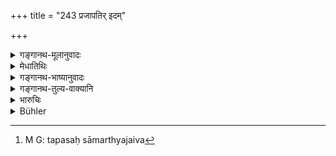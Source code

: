 +++
title = "243 प्रजापतिर् इदम्"

+++

<details><summary>गङ्गानथ-मूलानुवादः</summary>

It was by means of Austerity that Lord Prajāpati gave forth these ordinances; and it was by means of Austerity that the Sages obtained the Vedas.—(243)
</details>

<details><summary>मेधातिथिः</summary>

मनोर् येयं प्रतिष्ठा ग्रन्थस्य सा तपःसामर्थ्यजैव[^३८१] । अन्यो ऽपि यो ग्रन्थप्रतिष्ठाकामस् तेनापि तपःपूर्वं कृत्वा ग्रन्थः प्रणेतव्यः । ऋषीणाम् अपि यत् तादृक्त्वं वेदाः प्रादुर् भवन्ति तत् तपसैव ॥ ११.२४३ ॥


[^३८१]:
     M G: tapasaḥ sāmarthyajaiva
</details>

<details><summary>गङ्गानथ-भाष्यानुवादः</summary>

The composing of this work by Manu was due to the power of Austerity. Whoever is desirous to compose an equally respectable work should perform austerities before compiling the work.

Further, it is on account of Austerity that the Vedas are revealed to the sages.—(243)
</details>

<details><summary>गङ्गानथ-तुल्य-वाक्यानि</summary>

**(verses 11.234-244)  
**

See Comparative notes for [Verse 11.234].
</details>

<details><summary>भारुचिः</summary>

प्रजापतिर् अपि भूत्वा तपःशरण इति कर्तव्येषु, किं पुनर् मनुष्या इत्य् एवम् अस्य स्तुतित्वं बोद्धव्यम् ॥ ११.२४१ ॥
</details>

<details><summary>Bühler</summary>

244	The lord, Pragapati, created these Institutes (of the sacred law) by his austerities alone; the sages likewise obtained (the revelation of) the Vedas through their austerities.
</details>
